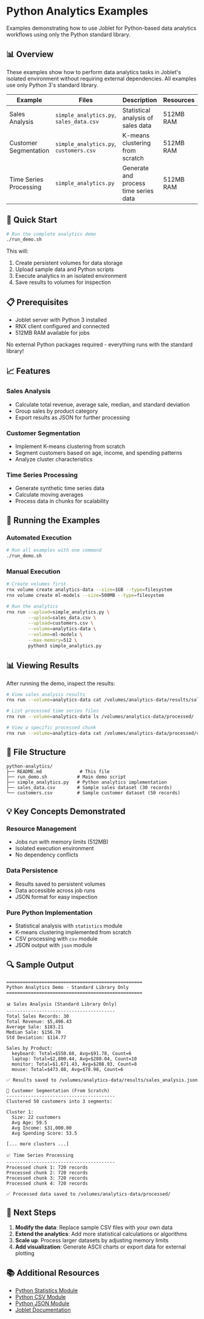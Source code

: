# Python Analytics Examples

Examples demonstrating how to use Joblet for Python-based data analytics workflows using only the Python standard library.

## 📊 Overview

These examples show how to perform data analytics tasks in Joblet's isolated environment without requiring external dependencies. All examples use only Python 3's standard library.

| Example | Files | Description | Resources |
|---------|-------|-------------|-----------|
| Sales Analysis | `simple_analytics.py`, `sales_data.csv` | Statistical analysis of sales data | 512MB RAM |
| Customer Segmentation | `simple_analytics.py`, `customers.csv` | K-means clustering from scratch | 512MB RAM |
| Time Series Processing | `simple_analytics.py` | Generate and process time series data | 512MB RAM |

## 🚀 Quick Start

```bash
# Run the complete analytics demo
./run_demo.sh
```

This will:
1. Create persistent volumes for data storage
2. Upload sample data and Python scripts
3. Execute analytics in an isolated environment
4. Save results to volumes for inspection

## 📋 Prerequisites

- Joblet server with Python 3 installed
- RNX client configured and connected  
- 512MB RAM available for jobs

No external Python packages required - everything runs with the standard library!

## 📈 Features

### Sales Analysis
- Calculate total revenue, average sale, median, and standard deviation
- Group sales by product category
- Export results as JSON for further processing

### Customer Segmentation  
- Implement K-means clustering from scratch
- Segment customers based on age, income, and spending patterns
- Analyze cluster characteristics

### Time Series Processing
- Generate synthetic time series data
- Calculate moving averages
- Process data in chunks for scalability

## 🏃 Running the Examples

### Automated Execution

```bash
# Run all examples with one command
./run_demo.sh
```

### Manual Execution

```bash
# Create volumes first
rnx volume create analytics-data --size=1GB --type=filesystem
rnx volume create ml-models --size=500MB --type=filesystem

# Run the analytics
rnx run --upload=simple_analytics.py \
        --upload=sales_data.csv \
        --upload=customers.csv \
        --volume=analytics-data \
        --volume=ml-models \
        --max-memory=512 \
        python3 simple_analytics.py
```

## 📊 Viewing Results

After running the demo, inspect the results:

```bash
# View sales analysis results
rnx run --volume=analytics-data cat /volumes/analytics-data/results/sales_analysis.json

# List processed time series files
rnx run --volume=analytics-data ls /volumes/analytics-data/processed/

# View a specific processed chunk
rnx run --volume=analytics-data cat /volumes/analytics-data/processed/chunk_1.json
```

## 📁 File Structure

```
python-analytics/
├── README.md              # This file
├── run_demo.sh           # Main demo script
├── simple_analytics.py   # Python analytics implementation
├── sales_data.csv        # Sample sales dataset (30 records)
└── customers.csv         # Sample customer dataset (50 records)
```

## 💡 Key Concepts Demonstrated

### Resource Management
- Jobs run with memory limits (512MB)
- Isolated execution environment
- No dependency conflicts

### Data Persistence
- Results saved to persistent volumes
- Data accessible across job runs
- JSON format for easy inspection

### Pure Python Implementation
- Statistical analysis with `statistics` module
- K-means clustering implemented from scratch
- CSV processing with `csv` module
- JSON output with `json` module

## 🔍 Sample Output

```
==================================================
Python Analytics Demo - Standard Library Only
==================================================

📊 Sales Analysis (Standard Library Only)
----------------------------------------
Total Sales Records: 30
Total Revenue: $5,496.43
Average Sale: $183.21
Median Sale: $156.78
Std Deviation: $114.77

Sales by Product:
  keyboard: Total=$550.68, Avg=$91.78, Count=6
  laptop: Total=$2,800.44, Avg=$280.04, Count=10
  monitor: Total=$1,671.43, Avg=$208.93, Count=8
  mouse: Total=$473.88, Avg=$78.98, Count=6

✅ Results saved to /volumes/analytics-data/results/sales_analysis.json

🤖 Customer Segmentation (From Scratch)
----------------------------------------
Clustered 50 customers into 3 segments:

Cluster 1:
  Size: 22 customers
  Avg Age: 59.5
  Avg Income: $31,000.00
  Avg Spending Score: 53.5

[... more clusters ...]

📈 Time Series Processing
----------------------------------------
Processed chunk 1: 720 records
Processed chunk 2: 720 records
Processed chunk 3: 720 records
Processed chunk 4: 720 records

✅ Processed data saved to /volumes/analytics-data/processed/
```

## 🚀 Next Steps

1. **Modify the data**: Replace sample CSV files with your own data
2. **Extend the analytics**: Add more statistical calculations or algorithms
3. **Scale up**: Process larger datasets by adjusting memory limits
4. **Add visualization**: Generate ASCII charts or export data for external plotting

## 📚 Additional Resources

- [Python Statistics Module](https://docs.python.org/3/library/statistics.html)
- [Python CSV Module](https://docs.python.org/3/library/csv.html)
- [Python JSON Module](https://docs.python.org/3/library/json.html)
- [Joblet Documentation](../../docs/)